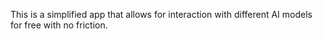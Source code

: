 This is a simplified app that allows for interaction with different AI models for free with no friction. 